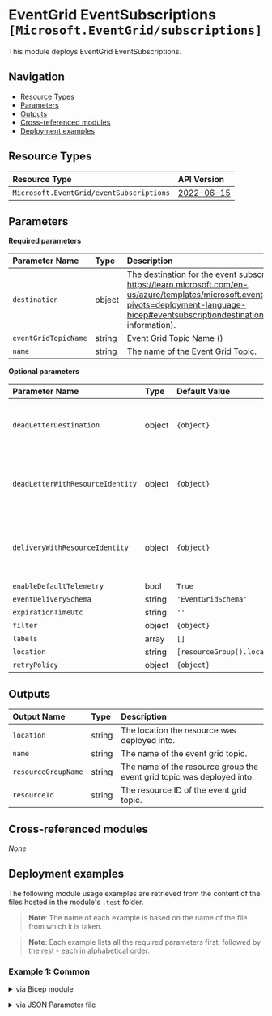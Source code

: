# EventGrid EventSubscriptions `[Microsoft.EventGrid/subscriptions]`

This module deploys EventGrid EventSubscriptions.

## Navigation

- [Resource Types](#Resource-Types)
- [Parameters](#Parameters)
- [Outputs](#Outputs)
- [Cross-referenced modules](#Cross-referenced-modules)
- [Deployment examples](#Deployment-examples)

## Resource Types

| Resource Type | API Version |
| :-- | :-- |
| `Microsoft.EventGrid/eventSubscriptions` | [2022-06-15](https://docs.microsoft.com/en-us/azure/templates/Microsoft.EventGrid/2022-06-15/eventSubscriptions) |

## Parameters

**Required parameters**

| Parameter Name | Type | Description |
| :-- | :-- | :-- |
| `destination` | object | The destination for the event subscription. (See https://learn.microsoft.com/en-us/azure/templates/microsoft.eventgrid/eventsubscriptions?pivots=deployment-language-bicep#eventsubscriptiondestination-objects for more information). |
| `eventGridTopicName` | string | Event Grid Topic Name () |
| `name` | string | The name of the Event Grid Topic. |

**Optional parameters**

| Parameter Name | Type | Default Value | Description |
| :-- | :-- | :-- | :-- |
| `deadLetterDestination` | object | `{object}` | Dead Letter Destination. (See https://learn.microsoft.com/en-us/azure/templates/microsoft.eventgrid/eventsubscriptions?pivots=deployment-language-bicep#deadletterdestination-objects for more information). |
| `deadLetterWithResourceIdentity` | object | `{object}` | Dead Letter with Resource Identity Configuration. (See https://learn.microsoft.com/en-us/azure/templates/microsoft.eventgrid/eventsubscriptions?pivots=deployment-language-bicep#deadletterwithresourceidentity-objects for more information). |
| `deliveryWithResourceIdentity` | object | `{object}` | Delivery with Resource Identity Configuration. (See https://learn.microsoft.com/en-us/azure/templates/microsoft.eventgrid/eventsubscriptions?pivots=deployment-language-bicep#deliverywithresourceidentity-objects for more information) |
| `enableDefaultTelemetry` | bool | `True` | Enable telemetry via a Globally Unique Identifier (GUID). |
| `eventDeliverySchema` | string | `'EventGridSchema'` | The event delivery schema for the event subscription. |
| `expirationTimeUtc` | string | `''` | The expiration time for the event subscription. |
| `filter` | object | `{object}` | The filter for the event subscription. |
| `labels` | array | `[]` | The list of user defined labels. |
| `location` | string | `[resourceGroup().location]` | Location for all Resources. |
| `retryPolicy` | object | `{object}` | Configuration of the retry Policy. |


## Outputs

| Output Name | Type | Description |
| :-- | :-- | :-- |
| `location` | string | The location the resource was deployed into. |
| `name` | string | The name of the event grid topic. |
| `resourceGroupName` | string | The name of the resource group the event grid topic was deployed into. |
| `resourceId` | string | The resource ID of the event grid topic. |

## Cross-referenced modules

_None_

## Deployment examples

The following module usage examples are retrieved from the content of the files hosted in the module's `.test` folder.
   >**Note**: The name of each example is based on the name of the file from which it is taken.

   >**Note**: Each example lists all the required parameters first, followed by the rest - each in alphabetical order.

<h3>Example 1: Common</h3>

<details>

<summary>via Bicep module</summary>

```bicep
module subscriptions './Microsoft.EventGrid/subscriptions/deploy.bicep' = {
  name: '${uniqueString(deployment().name)}-test-egescom'
  params: {
    // Required parameters
    destination: {
      endpointType: 'ServiceBusTopic'
      properties: {
        resourceId: '<resourceId>'
      }
    }
    eventGridTopicName: '<eventGridTopicName>'
    name: '<<namePrefix>>egescom001'
    // Non-required parameters
    deliveryWithResourceIdentity: {
      endpointType: 'ServiceBusTopic'
      properties: {
        identity: {
          type: 'SystemAssigned'
        }
        resourceId: '<resourceId>'
      }
    }
    enableDefaultTelemetry: '<enableDefaultTelemetry>'
  }
}
```

</details>
<p>

<details>

<summary>via JSON Parameter file</summary>

```json
{
  "$schema": "https://schema.management.azure.com/schemas/2019-04-01/deploymentParameters.json#",
  "contentVersion": "1.0.0.0",
  "parameters": {
    // Required parameters
    "destination": {
      "value": {
        "endpointType": "ServiceBusTopic",
        "properties": {
          "resourceId": "<resourceId>"
        }
      }
    },
    "eventGridTopicName": {
      "value": "<eventGridTopicName>"
    },
    "name": {
      "value": "<<namePrefix>>egescom001"
    },
    // Non-required parameters
    "deliveryWithResourceIdentity": {
      "value": {
        "endpointType": "ServiceBusTopic",
        "properties": {
          "identity": {
            "type": "SystemAssigned"
          },
          "resourceId": "<resourceId>"
        }
      }
    },
    "enableDefaultTelemetry": {
      "value": "<enableDefaultTelemetry>"
    }
  }
}
```

</details>
<p>
